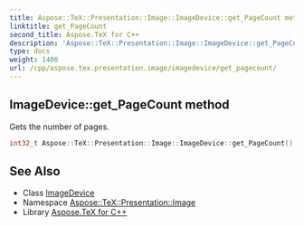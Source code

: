 ```yaml
---
title: Aspose::TeX::Presentation::Image::ImageDevice::get_PageCount method
linktitle: get_PageCount
second_title: Aspose.TeX for C++
description: 'Aspose::TeX::Presentation::Image::ImageDevice::get_PageCount method. Gets the number of pages in C++.'
type: docs
weight: 1400
url: /cpp/aspose.tex.presentation.image/imagedevice/get_pagecount/
---
```

## ImageDevice::get_PageCount method


Gets the number of pages.

```cpp
int32_t Aspose::TeX::Presentation::Image::ImageDevice::get_PageCount() override
```

## See Also

* Class [ImageDevice](../)
* Namespace [Aspose::TeX::Presentation::Image](../../)
* Library [Aspose.TeX for C++](../../../)

